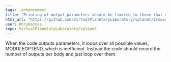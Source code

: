 ```yaml
---
tags: ,enhancement
title: "Printing of output parameters should be limited to those that are requested"
html_url: "https://github.com/VirtualPlanetaryLaboratory/vplanet/issues/149"
user: RoryBarnes
repo: VirtualPlanetaryLaboratory/vplanet
---
```


When the code outputs parameters, it loops over all possible values, MODULEOPTEND, which is inefficient. Instead the code should record the number of outputs per body and just loop over them. 